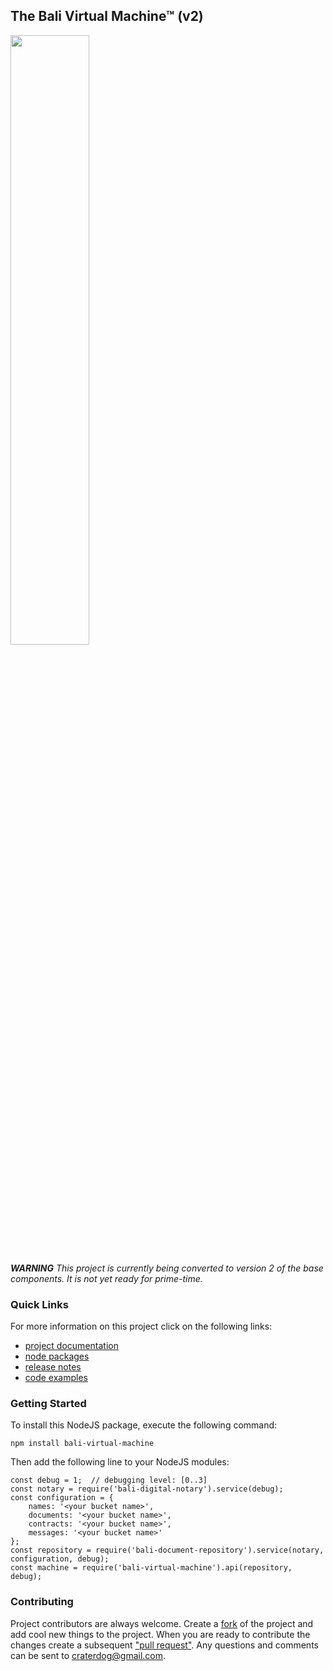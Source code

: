 ## The Bali Virtual Machine™ (v2)
<img src="https://craterdog.com/images/CraterDogLogo.png" width="50%">

**_WARNING_**
_This project is currently being converted to version 2 of the base components. It is not yet ready for prime-time._

### Quick Links
For more information on this project click on the following links:
 * [project documentation](https://github.com/craterdog-bali/js-bali-virtual-machine/wiki)
 * [node packages](https://www.npmjs.com/package/bali-virtual-machine)
 * [release notes](https://github.com/craterdog-bali/js-bali-virtual-machine/wiki/release-notes)
 * [code examples](https://github.com/craterdog-bali/js-bali-virtual-machine/wiki/code-examples)

### Getting Started
To install this NodeJS package, execute the following command:
```
npm install bali-virtual-machine
```
Then add the following line to your NodeJS modules:
```
const debug = 1;  // debugging level: [0..3]
const notary = require('bali-digital-notary').service(debug);
const configuration = {
    names: '<your bucket name>',
    documents: '<your bucket name>',
    contracts: '<your bucket name>',
    messages: '<your bucket name>'
};
const repository = require('bali-document-repository').service(notary, configuration, debug);
const machine = require('bali-virtual-machine').api(repository, debug);
```

### Contributing
Project contributors are always welcome. Create a
[fork](https://github.com/craterdog-bali/js-bali-virtual-machine) of the project and add cool
new things to the project. When you are ready to contribute the changes create a subsequent
["pull request"](https://help.github.com/articles/about-pull-requests/). Any questions and
comments can be sent to [craterdog@gmail.com](mailto:craterdog@gmail.com).
